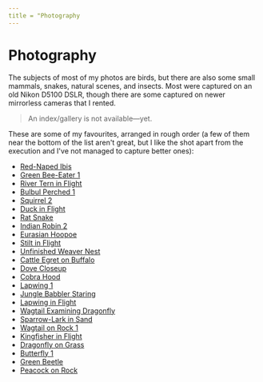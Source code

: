 ```yaml
---
title = "Photography
---
```


# Photography

The subjects of most of my photos are birds, but there are also some small mammals, snakes, natural scenes, and insects. Most were captured on an old Nikon D5100 DSLR, though there are some captured on newer mirrorless cameras that I rented.

> An index/gallery is not available—yet.

These are some of my favourites, arranged in rough order (a few of them near the bottom of the list aren't great, but I like the shot apart from the execution and I've not managed to capture better ones):

- [Red-Naped Ibis](red-naped-ibis)
- [Green Bee-Eater 1](green-bee-eater-1)
- [River Tern in Flight](river-tern-in-flight)
- [Bulbul Perched 1](bulbul-perched-1)
- [Squirrel 2](squirrel-2)
- [Duck in Flight](duck-in-flight)
- [Rat Snake](rat-snake)
- [Indian Robin 2](indian-robin-2)
- [Eurasian Hoopoe](eurasian-hoopoe)
- [Stilt in Flight](stilt-in-flight)
- [Unfinished Weaver Nest](unfinished-weaver-nest)
- [Cattle Egret on Buffalo](cattle-egret-on-buffalo)
- [Dove Closeup](dove-closeup)
- [Cobra Hood](cobra-hood)
- [Lapwing 1](lapwing-1)
- [Jungle Babbler Staring](jungle-babbler-staring)
- [Lapwing in Flight](lapwing-in-flight)
- [Wagtail Examining Dragonfly](wagtail-examining-dragonfly)
- [Sparrow-Lark in Sand](sparrow-lark-in-sand)
- [Wagtail on Rock 1](wagtail-on-rock-1)
- [Kingfisher in Flight](kingfisher-in-flight)
- [Dragonfly on Grass](dragonfly-on-grass)
- [Butterfly 1](butterfly-1)
- [Green Beetle](green-beetle)
- [Peacock on Rock](peacock-on-rock)
